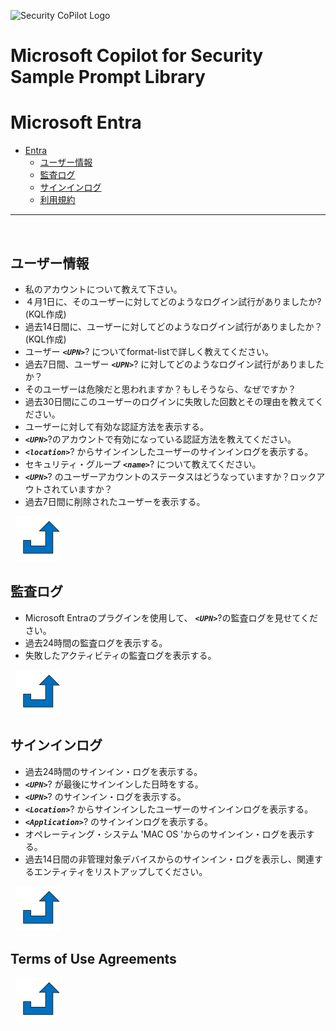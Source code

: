![Security CoPilot Logo](https://github.com/ninjyanaka/Copilot-For-Security/blob/main/Promptbook%20samples/ic_fluent_copilot_64_64%402x.png)
# Microsoft Copilot for Security Sample Prompt Library

# Microsoft Entra

- [Entra](#entra)
  - [ユーザー情報](#user-details)
  - [監査ログ](#audit-logs)
  - [サインインログ](#sign-in-logs)
  - [利用規約](terms-of-use-agreements)

***
&nbsp;
## ユーザー情報
<a name="User Details"></a>
- 私のアカウントについて教えて下さい。
- ４月1日に、そのユーザーに対してどのようなログイン試行がありましたか? (KQL作成)
- 過去14日間に、ユーザーに対してどのようなログイン試行がありましたか？(KQL作成) 
- ユーザー **_`<UPN>`_**? についてformat-listで詳しく教えてください。
- 過去7日間、ユーザー **_`<UPN>`_**? に対してどのようなログイン試行がありましたか？
- そのユーザーは危険だと思われますか？もしそうなら、なぜですか？
- 過去30日間にこのユーザーのログインに失敗した回数とその理由を教えてください。
- ユーザーに対して有効な認証方法を表示する。
- **_`<UPN>`_**?のアカウントで有効になっている認証方法を教えてください。
- **_`<location>`_**? からサインインしたユーザーのサインインログを表示する。
- セキュリティ・グループ **_`<name>`_**? について教えてください。
- **_`<UPN>`_**? のユーザーアカウントのステータスはどうなっていますか？ロックアウトされていますか？
- 過去7日間に削除されたユーザーを表示する。

&nbsp;
[![alt text](../../Images/backtotop.svg)](#entra)

## 監査ログ

- Microsoft Entraのプラグインを使用して、 **_`<UPN>`_**?の監査ログを見せてください。
- 過去24時間の監査ログを表示する。
- 失敗したアクティビティの監査ログを表示する。

&nbsp;
[![alt text](../../Images/backtotop.svg)](#entra)

## サインインログ

- 過去24時間のサインイン・ログを表示する。
- **_`<UPN>`_**?  が最後にサインインした日時をする。
- **_`<UPN>`_**? のサインイン・ログを表示する。
- **_`<Location>`_**? からサインインしたユーザーのサインインログを表示する。
- **_`<Application>`_**? のサインインログを表示する。
- オペレーティング・システム 'MAC OS 'からのサインイン・ログを表示する。
- 過去14日間の非管理対象デバイスからのサインイン・ログを表示し、関連するエンティティをリストアップしてください。

&nbsp;
[![alt text](../../Images/backtotop.svg)](#entra)

## Terms of Use Agreements


&nbsp;
[![alt text](../../Images/backtotop.svg)](#entra)
